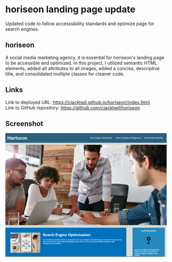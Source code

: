 # horiseon landing page update
Updated code to follow accesssibility standards and optimize page for search engines.

## horiseon

A social media marketing agency, it is essential for horiseon's landing page to be accessible and optimized. In this project, I utilized semantic HTML elements, added alt attributes to all images, added a concise, descriptive title, and consolidated multiple classes for cleaner code.

## Links
Link to deployed URL: https://cjacktwil.github.io/horiseon/index.html </br>
Link to GitHub repository: https://github.com/cjacktwil/horiseon

## Screenshot

![landing page screenshot](./assets/images/horiseon-screenshot.png)

